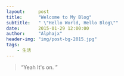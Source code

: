 ```yaml
---
layout:     post
title:      "Welcome to My Blog"
subtitle:   " \"Hello World, Hello Blog\""
date:       2015-01-29 12:00:00
author:     "Alphajx"
header-img: "img/post-bg-2015.jpg"
tags:
    - 生活
---
```


> “Yeah It's on. ”
